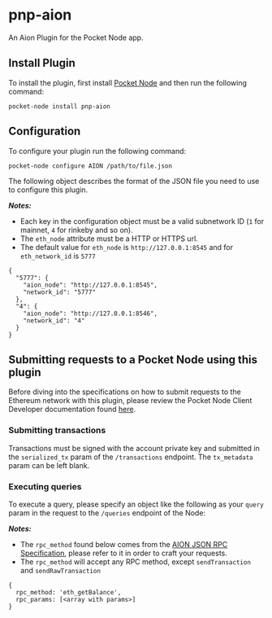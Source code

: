 # pnp-aion
An Aion Plugin for the Pocket Node app.

## Install Plugin
To install the plugin, first install [Pocket Node](https://github.com/pokt-network/pocket-node) and then run the following command:

`pocket-node install pnp-aion`

## Configuration
To configure your plugin run the following command:

`pocket-node configure AION /path/to/file.json`

The following object describes the format of the JSON file you need to use to configure this plugin.

***Notes:***
* Each key in the configuration object must be a valid subnetwork ID (`1` for mainnet, `4` for rinkeby and so on).
* The `eth_node` attribute must be a HTTP or HTTPS url.
* The default value for `eth_node` is `http://127.0.0.1:8545` and for `eth_network_id` is `5777`

```
{
  "5777": {
    "aion_node": "http://127.0.0.1:8545",
    "network_id": "5777"
  },
  "4": {
    "aion_node": "http://127.0.0.1:8546",
    "network_id": "4"
  }
}
```

## Submitting requests to a Pocket Node using this plugin
Before diving into the specifications on how to submit requests to the Ethereum network with this plugin, please review the Pocket Node Client Developer documentation found [here](https://github.com/pokt-network/pocket-node/blob/master/CLIENT_DEVELOPERS.md).

### Submitting transactions
Transactions must be signed with the account private key and submitted in the `serialized_tx` param of the `/transactions` endpoint. The `tx_metadata` param can be left blank.

### Executing queries
To execute a query, please specify an object like the following as your `query` param in the request to the `/queries` endpoint of the Node:

***Notes:***
* The `rpc_method` found below comes from the [AION JSON RPC Specification](https://github.com/aionnetwork/aion/wiki/JSON-RPC-API-Docs), please refer to it in order to craft your requests.
* The `rpc_method` will accept any RPC method, except `sendTransaction` and `sendRawTransaction`

```
{
  rpc_method: 'eth_getBalance',
  rpc_params: [<array with params>]
}
```
